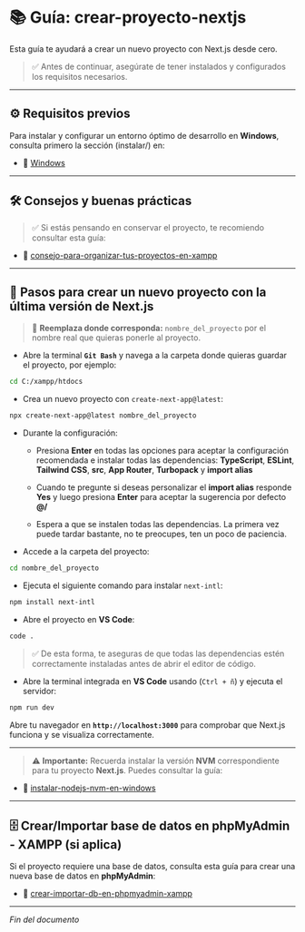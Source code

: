 # 📚 Guía: crear-proyecto-nextjs

Esta guía te ayudará a crear un nuevo proyecto con Next.js desde cero.

> ✅ Antes de continuar, asegúrate de tener instalados y configurados los requisitos necesarios.

---

## ⚙️ Requisitos previos

Para instalar y configurar un entorno óptimo de desarrollo en **Windows**, consulta primero la sección (instalar/) en:
- 📂 [Windows](https://github.com/tejada1970/guias-desarrollo/blob/master/entorno-windows/README.md#-instalar)

---

## 🛠️ Consejos y buenas prácticas

> ✅ Si estás pensando en conservar el proyecto, te recomiendo consultar esta guía:

- 📄 [consejo-para-organizar-tus-proyectos-en-xampp](https://github.com/tejada1970/guias-desarrollo/blob/master/entorno-windows/consejos/consejo-para-organizar-tus-proyectos-en-xampp.md)

---

## 🚀 Pasos para crear un nuevo proyecto con la última versión de Next.js

> 🔹 **Reemplaza donde corresponda:** `nombre_del_proyecto` por el nombre real que quieras ponerle al proyecto.

- Abre la terminal **`Git Bash`** y navega a la carpeta donde quieras guardar el proyecto, por ejemplo:

```bash
cd C:/xampp/htdocs
```

- Crea un nuevo proyecto con `create-next-app@latest`:

```bash
npx create-next-app@latest nombre_del_proyecto
```

- Durante la configuración:

    - Presiona **Enter** en todas las opciones para aceptar la configuración recomendada e instalar todas las dependencias: **TypeScript**, **ESLint**, **Tailwind CSS**, **src**, **App Router**, **Turbopack** y **import alias**

    - Cuando te pregunte si deseas personalizar el **import alias** responde **Yes** y luego presiona **Enter** para aceptar la sugerencia por defecto **@/**

    - Espera a que se instalen todas las dependencias. La primera vez puede tardar bastante, no te preocupes, ten un poco de paciencia.

- Accede a la carpeta del proyecto:

```bash
cd nombre_del_proyecto
```

- Ejecuta el siguiente comando para instalar `next-intl`:

```bash
npm install next-intl
```

- Abre el proyecto en **VS Code**:

```bash
code .
```

> ✅ De esta forma, te aseguras de que todas las dependencias estén correctamente instaladas antes de abrir el editor de código.

- Abre la terminal integrada en **VS Code** usando (`Ctrl + ñ`) y ejecuta el servidor:

```bash
npm run dev
```

Abre tu navegador en **`http://localhost:3000`** para comprobar que Next.js funciona y se visualiza correctamente.

---

> ⚠️ **Importante:** Recuerda instalar la versión **NVM** correspondiente para tu proyecto **Next.js**. Puedes consultar la guía:

- 📖 [instalar-nodejs-nvm-en-windows](https://github.com/tejada1970/guias-desarrollo/blob/master/entorno-windows/instalar/instalar-nodejs-nvm-en-windows.md)

---

## 🗄️ Crear/Importar base de datos en phpMyAdmin - XAMPP (si aplica)

Si el proyecto requiere una base de datos, consulta esta guía para crear una nueva base de datos en **phpMyAdmin**:

- 📖 [crear-importar-db-en-phpmyadmin-xampp](https://github.com/tejada1970/guias-desarrollo/blob/master/entorno-windows/crear/crear-importar-db-en-phpmyadmin-xampp.md)

---

*Fin del documento*
